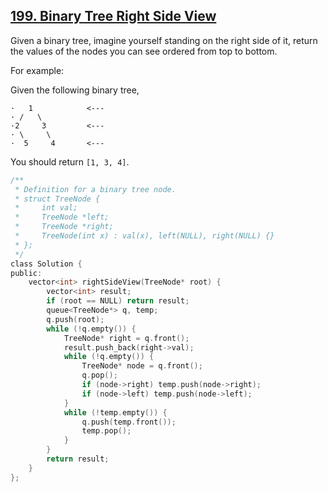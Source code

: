 ## [199. Binary Tree Right Side View](https://leetcode.com/problems/binary-tree-right-side-view/#/description)

Given a binary tree, imagine yourself standing on the right side of it, return the values of the nodes you can see ordered from top to bottom.

For example:

Given the following binary tree,

```
·   1            <---
· /   \
·2     3         <---
· \     \
·  5     4       <---
```

You should return `[1, 3, 4]`.


```c
/**
 * Definition for a binary tree node.
 * struct TreeNode {
 *     int val;
 *     TreeNode *left;
 *     TreeNode *right;
 *     TreeNode(int x) : val(x), left(NULL), right(NULL) {}
 * };
 */
class Solution {
public:
    vector<int> rightSideView(TreeNode* root) {
        vector<int> result;
        if (root == NULL) return result;
        queue<TreeNode*> q, temp;
        q.push(root);
        while (!q.empty()) {
            TreeNode* right = q.front();
            result.push_back(right->val);
            while (!q.empty()) {
                TreeNode* node = q.front();
                q.pop();
                if (node->right) temp.push(node->right);
                if (node->left) temp.push(node->left);
            }
            while (!temp.empty()) {
                q.push(temp.front());
                temp.pop();
            }
        }
        return result;
    }
};
```